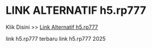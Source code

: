 # LINK ALTERNATIF h5.rp777

Klik Disini >> <a href="https://linksto.pages.dev/">Link Alternatif h5.rp777 </a>

link h5.rp777 terbaru
link h5.rp777 2025
